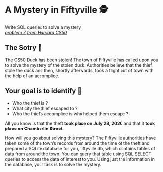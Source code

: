 # A Mystery in Fiftyville 🕵️

Write SQL queries to solve a mystery.<br>
_[problem 7 from Harvard CS50](https://cs50.harvard.edu/x/2021/psets/7/)_

## The Sotry 🐥

The CS50 Duck has been stolen! The town of Fiftyville has called upon you to solve the mystery of the stolen duck. Authorities believe that the thief stole the duck and then, shortly afterwards, took a flight out of town with the help of an accomplice.

## Your goal is to identify 🎯

- Who the thief is ?
- What city the thief escaped to ?
- Who the thief’s accomplice is who helped them escape ?

All you know is that the theft **took place on July 28, 2020** and that it **took place on Chamberlin Street**.

How will you go about solving this mystery? The Fiftyville authorities have taken some of the town’s records from around the time of the theft and prepared a SQLite database for you, fiftyville.db, which contains tables of data from around the town. You can query that table using SQL SELECT queries to access the data of interest to you. Using just the information in the database, your task is to solve the mystery.
